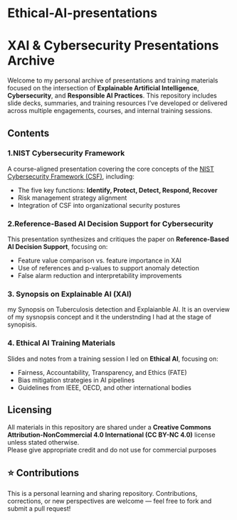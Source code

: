 # Ethical-AI-presentations
# XAI & Cybersecurity Presentations Archive

Welcome to my personal archive of presentations and training materials focused on the intersection of **Explainable Artificial Intelligence**, **Cybersecurity**, and **Responsible AI Practices**. This repository includes slide decks, summaries, and training resources I’ve developed or delivered across multiple engagements, courses, and internal training sessions.
## Contents

### 1.NIST Cybersecurity Framework  
A course-aligned presentation covering the core concepts of the [NIST Cybersecurity Framework (CSF)](https://www.nist.gov/cyberframework), including:
- The five key functions: **Identify, Protect, Detect, Respond, Recover**
- Risk management strategy alignment
- Integration of CSF into organizational security postures

### 2.Reference-Based AI Decision Support for Cybersecurity  
This presentation synthesizes and critiques the paper on **Reference-Based AI Decision Support**, focusing on:
- Feature value comparison vs. feature importance in XAI
- Use of references and p-values to support anomaly detection
- False alarm reduction and interpretability improvements

### 3. Synopsis on Explainable AI (XAI)  
my Synopsis on Tuberculosis detection and Explaianble AI. It is an overview of my sysnopsis concept and it the understnding I had at the stage of synopisis.  

### 4. Ethical AI Training Materials  
Slides and notes from a training session I led on **Ethical AI**, focusing on:
- Fairness, Accountability, Transparency, and Ethics (FATE)
- Bias mitigation strategies in AI pipelines
- Guidelines from IEEE, OECD, and other international bodies


## Licensing

All materials in this repository are shared under a **Creative Commons Attribution-NonCommercial 4.0 International (CC BY-NC 4.0)** license unless stated otherwise.  
Please give appropriate credit and do not use for commercial purposes

## ⭐ Contributions

This is a personal learning and sharing repository. Contributions, corrections, or new perspectives are welcome — feel free to fork and submit a pull request!

